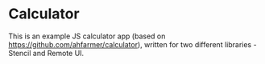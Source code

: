 # Calculator

This is an example JS calculator app (based on https://github.com/ahfarmer/calculator), written for two different libraries - Stencil and Remote UI.